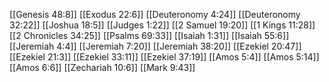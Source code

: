 [[Genesis 48:8]]
[[Exodus 22:6]]
[[Deuteronomy 4:24]]
[[Deuteronomy 32:22]]
[[Joshua 18:5]]
[[Judges 1:22]]
[[2 Samuel 19:20]]
[[1 Kings 11:28]]
[[2 Chronicles 34:25]]
[[Psalms 69:33]]
[[Isaiah 1:31]]
[[Isaiah 55:6]]
[[Jeremiah 4:4]]
[[Jeremiah 7:20]]
[[Jeremiah 38:20]]
[[Ezekiel 20:47]]
[[Ezekiel 21:3]]
[[Ezekiel 33:11]]
[[Ezekiel 37:19]]
[[Amos 5:4]]
[[Amos 5:14]]
[[Amos 6:6]]
[[Zechariah 10:6]]
[[Mark 9:43]]
